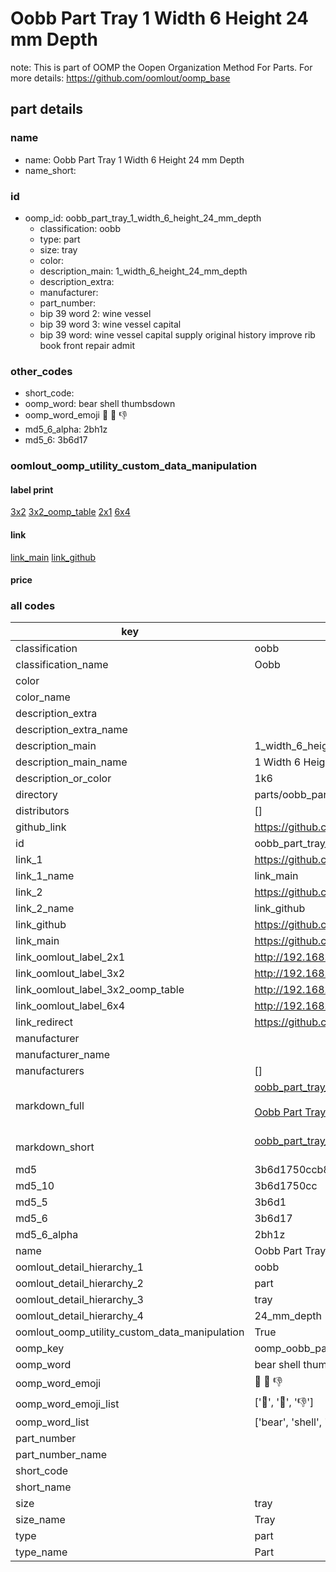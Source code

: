 # Oobb Part Tray 1 Width 6 Height 24 mm Depth  

note: This is part of OOMP the Oopen Organization Method For Parts. For more details: https://github.com/oomlout/oomp_base

##  part details
  







### name
* name: Oobb Part Tray 1 Width 6 Height 24 mm Depth
* name_short: 
### id
* oomp_id: oobb_part_tray_1_width_6_height_24_mm_depth
  * classification: oobb
  * type: part
  * size: tray
  * color: 
  * description_main: 1_width_6_height_24_mm_depth
  * description_extra: 
  * manufacturer: 
  * part_number: 
  * bip 39 word 2: wine vessel
  * bip 39 word 3: wine vessel capital
  * bip 39 word: wine vessel capital supply original history improve rib book front repair admit

### other_codes
* short_code: 
* oomp_word: bear shell thumbsdown
* oomp_word_emoji :bear: :shell: :thumbsdown:
* md5_6_alpha: 2bh1z
* md5_6: 3b6d17






### oomlout_oomp_utility_custom_data_manipulation
#### label print
[3x2](http://192.168.1.245:1112/?label=oomp%202bh1z)
[3x2_oomp_table](http://192.168.1.108:1112/?label=oomp%202bh1z)
[2x1](http://192.168.1.242:1112/?label=oomp%202bh1z)
[6x4](http://192.168.1.55:1112/?label=oomp%202bh1z)    

#### link

[link_main](https://github.com/oomlout/oomlout_oomp_version_1_messy/tree/main/parts/oobb_part_tray_1_width_6_height_24_mm_depth) [link_github](https://github.com/oomlout/oomlout_oomp_version_1_messy/tree/main/parts/oobb_part_tray_1_width_6_height_24_mm_depth)                             

#### price







### all codes 
| key | value |  
| --- | --- |  
| classification | oobb |  
| classification_name | Oobb |  
| color |  |  
| color_name |  |  
| description_extra |  |  
| description_extra_name |  |  
| description_main | 1_width_6_height_24_mm_depth |  
| description_main_name | 1 Width 6 Height 24 mm Depth |  
| description_or_color | 1k6 |  
| directory | parts/oobb_part_tray_1_width_6_height_24_mm_depth |  
| distributors | [] |  
| github_link | https://github.com/oomlout/oomlout_oomp_part_src/tree/main/parts/oobb_part_tray_1_width_6_height_24_mm_depth |  
| id | oobb_part_tray_1_width_6_height_24_mm_depth |  
| link_1 | https://github.com/oomlout/oomlout_oomp_version_1_messy/tree/main/parts/oobb_part_tray_1_width_6_height_24_mm_depth |  
| link_1_name | link_main |  
| link_2 | https://github.com/oomlout/oomlout_oomp_version_1_messy/tree/main/parts/oobb_part_tray_1_width_6_height_24_mm_depth |  
| link_2_name | link_github |  
| link_github | https://github.com/oomlout/oomlout_oomp_version_1_messy/tree/main/parts/oobb_part_tray_1_width_6_height_24_mm_depth |  
| link_main | https://github.com/oomlout/oomlout_oomp_version_1_messy/tree/main/parts/oobb_part_tray_1_width_6_height_24_mm_depth |  
| link_oomlout_label_2x1 | http://192.168.1.242:1112/?label=oomp%202bh1z |  
| link_oomlout_label_3x2 | http://192.168.1.245:1112/?label=oomp%202bh1z |  
| link_oomlout_label_3x2_oomp_table | http://192.168.1.108:1112/?label=oomp%202bh1z |  
| link_oomlout_label_6x4 | http://192.168.1.55:1112/?label=oomp%202bh1z |  
| link_redirect | https://github.com/oomlout/oomlout_oomp_version_1_messy/tree/main/parts/oobb_part_tray_1_width_6_height_24_mm_depth |  
| manufacturer |  |  
| manufacturer_name |  |  
| manufacturers | [] |  
| markdown_full | [oobb_part_tray_1_width_6_height_24_mm_depth](none)<br>[](none)<br>[Oobb Part Tray 1 Width 6 Height 24 Mm Depth](none)<br><br> |  
| markdown_short | [oobb_part_tray_1_width_6_height_24_mm_depth](none)<br><br> |  
| md5 | 3b6d1750ccb8ee41b0ce5d9c443cc7dc |  
| md5_10 | 3b6d1750cc |  
| md5_5 | 3b6d1 |  
| md5_6 | 3b6d17 |  
| md5_6_alpha | 2bh1z |  
| name | Oobb Part Tray 1 Width 6 Height 24 mm Depth |  
| oomlout_detail_hierarchy_1 | oobb |  
| oomlout_detail_hierarchy_2 | part |  
| oomlout_detail_hierarchy_3 | tray |  
| oomlout_detail_hierarchy_4 | 24_mm_depth |  
| oomlout_oomp_utility_custom_data_manipulation | True |  
| oomp_key | oomp_oobb_part_tray_1_width_6_height_24_mm_depth |  
| oomp_word | bear shell thumbsdown |  
| oomp_word_emoji | :bear: :shell: :thumbsdown: |  
| oomp_word_emoji_list | [':bear:', ':shell:', ':thumbsdown:'] |  
| oomp_word_list | ['bear', 'shell', 'thumbsdown'] |  
| part_number |  |  
| part_number_name |  |  
| short_code |  |  
| short_name |  |  
| size | tray |  
| size_name | Tray |  
| type | part |  
| type_name | Part |  
